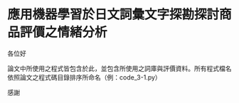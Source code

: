 # 應用機器學習於日文詞彙文字探勘探討商品評價之情緒分析

各位好

論文中所使用之程式皆包含於此，並包含所使用之詞庫與評價資料。所有程式檔名依照論文之程式碼目錄排序所命名（例：code_3-1.py）

感謝
